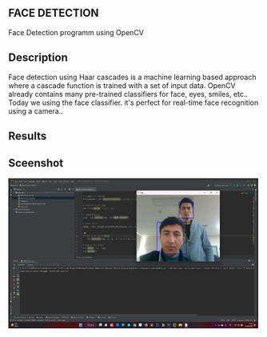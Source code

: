 ## FACE DETECTION
Face Detection programm using OpenCV
## Description
Face detection using Haar cascades is a machine learning based approach where a cascade function is trained with a set of input data. OpenCV already contains many pre-trained classifiers for face, eyes, smiles, etc.. Today we  using the face classifier. it's perfect for real-time face recognition using a camera..
## Results

## Sceenshot 
<img src="https://github.com/asadbek002/detect_face_cam.py/blob/master/detect_face_image_result.png" width="500" height="300">

